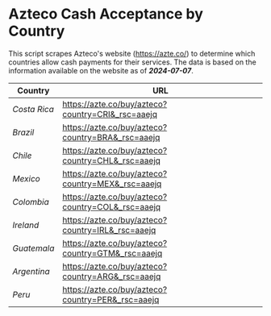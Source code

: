 # Azteco Cash Acceptance by Country

This script scrapes Azteco's website (https://azte.co/) to determine which countries allow cash 
payments for their services. The data is based on the information available on the website as of **_2024-07-07_**.

| **Country** | **URL** |
|---|---|
| _Costa Rica_ | https://azte.co/buy/azteco?country=CRI&_rsc=aaejq |
| _Brazil_ | https://azte.co/buy/azteco?country=BRA&_rsc=aaejq |
| _Chile_ | https://azte.co/buy/azteco?country=CHL&_rsc=aaejq |
| _Mexico_ | https://azte.co/buy/azteco?country=MEX&_rsc=aaejq |
| _Colombia_ | https://azte.co/buy/azteco?country=COL&_rsc=aaejq |
| _Ireland_ | https://azte.co/buy/azteco?country=IRL&_rsc=aaejq |
| _Guatemala_ | https://azte.co/buy/azteco?country=GTM&_rsc=aaejq |
| _Argentina_ | https://azte.co/buy/azteco?country=ARG&_rsc=aaejq |
| _Peru_ | https://azte.co/buy/azteco?country=PER&_rsc=aaejq |

